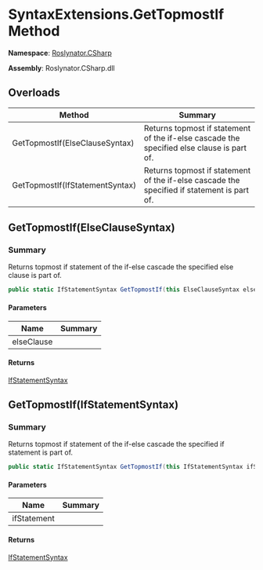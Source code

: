 # SyntaxExtensions\.GetTopmostIf Method

**Namespace**: [Roslynator.CSharp](../../README.md)

**Assembly**: Roslynator\.CSharp\.dll

## Overloads

| Method | Summary |
| ------ | ------- |
| GetTopmostIf\(ElseClauseSyntax\) | Returns topmost if statement of the if\-else cascade the specified else clause is part of\. |
| GetTopmostIf\(IfStatementSyntax\) | Returns topmost if statement of the if\-else cascade the specified if statement is part of\. |

## GetTopmostIf\(ElseClauseSyntax\)

### Summary

Returns topmost if statement of the if\-else cascade the specified else clause is part of\.

```csharp
public static IfStatementSyntax GetTopmostIf(this ElseClauseSyntax elseClause)
```

#### Parameters

| Name | Summary |
| ---- | ------- |
| elseClause | |

#### Returns

[IfStatementSyntax](https://docs.microsoft.com/en-us/dotnet/api/microsoft.codeanalysis.csharp.syntax.ifstatementsyntax)

## GetTopmostIf\(IfStatementSyntax\)

### Summary

Returns topmost if statement of the if\-else cascade the specified if statement is part of\.

```csharp
public static IfStatementSyntax GetTopmostIf(this IfStatementSyntax ifStatement)
```

#### Parameters

| Name | Summary |
| ---- | ------- |
| ifStatement | |

#### Returns

[IfStatementSyntax](https://docs.microsoft.com/en-us/dotnet/api/microsoft.codeanalysis.csharp.syntax.ifstatementsyntax)

